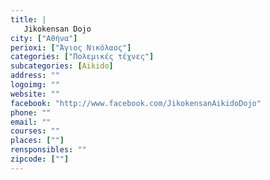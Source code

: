 ```yaml
---
title: |
   Jikokensan Dojo
city: ["Αθήνα"]
perioxi: ["Άγιος Νικόλαος"]
categories: ["Πολεμικές τέχνες"]
subcategories: [Aikido]
address: ""
logoimg: ""
website: ""
facebook: "http://www.facebook.com/JikokensanAikidoDojo"
phone: ""
email: ""
courses: ""
places: [""]
rensponsibles: ""
zipcode: [""]
---
```




